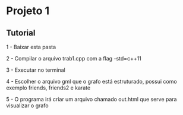 # Projeto 1

## Tutorial

1 - Baixar esta pasta

2 - Compilar o arquivo trab1.cpp com a flag -std=c++11

3 - Executar no terminal

4 - Escolher o arquivo gml que o grafo está estruturado, possui como exemplo friends, friends2 e karate

5 - O programa irá criar um arquivo chamado out.html que serve para visualizar o grafo
